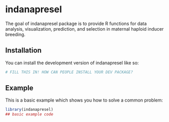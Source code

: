 
<!-- README.md is generated from README.Rmd. Please edit that file -->

# indanapresel

<!-- badges: start -->
<!-- badges: end -->

The goal of indanapresel package is to provide R functions for data
analysis, visualization, prediction, and selection in maternal haploid
inducer breeding.

## Installation

You can install the development version of indanapresel like so:

``` r
# FILL THIS IN! HOW CAN PEOPLE INSTALL YOUR DEV PACKAGE?
```

## Example

This is a basic example which shows you how to solve a common problem:

``` r
library(indanapresel)
## basic example code
```
